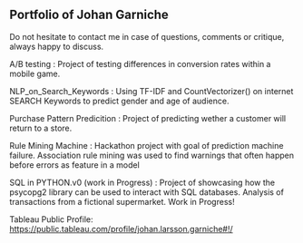 ## Portfolio of Johan Garniche

Do not hesitate to contact me in case of questions, comments or critique, always happy to discuss. 

A/B testing : Project of testing differences in conversion rates within a mobile game.

NLP_on_Search_Keywords : Using TF-IDF and CountVectorizer() on internet SEARCH Keywords to predict gender and age of audience.

Purchase Pattern Predicition : Project of predicting wether a customer will return to a store.

Rule Mining Machine : Hackathon project with goal of prediction machine failure. Association rule mining was used to                           find warnings that often happen before errors as feature in a model

SQL in PYTHON.v0 (work in Progress) : Project of showcasing how the psycopg2 library can be used to interact with SQL                                         databases. Analysis of transactions from a fictional supermarket. Work in                                               Progress!

Tableau Public Profile: https://public.tableau.com/profile/johan.larsson.garniche#!/
